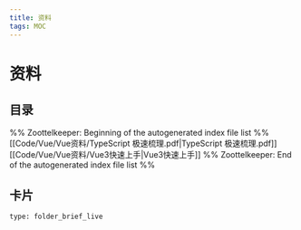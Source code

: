 ```yaml
---
title: 资料
tags: MOC
---
```

# 资料

## 目录



%% Zoottelkeeper: Beginning of the autogenerated index file list  %%
 [[Code/Vue/Vue资料/TypeScript 极速梳理.pdf|TypeScript 极速梳理.pdf]]
 [[Code/Vue/Vue资料/Vue3快速上手|Vue3快速上手]]
%% Zoottelkeeper: End of the autogenerated index file list  %%












## 卡片

```ccard
type: folder_brief_live
```



















